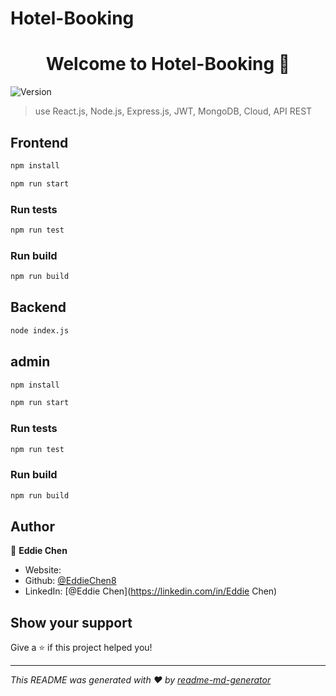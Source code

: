 # Hotel-Booking

<h1 align="center">Welcome to Hotel-Booking 👋</h1>
<p>
  <img alt="Version" src="https://img.shields.io/badge/version-0.1.0-blue.svg?cacheSeconds=2592000" />
</p>

> use React.js, Node.js, Express.js, JWT, MongoDB, Cloud, API REST

## Frontend

```sh
npm install
```

```sh
npm run start
```

### Run tests

```sh
npm run test
```

### Run build

```sh
npm run build
```



## Backend

```sh
node index.js
```


## admin

```sh
npm install
```

```sh
npm run start
```

### Run tests

```sh
npm run test
```

### Run build

```sh
npm run build
```

## Author

👤 **Eddie Chen**

- Website:
- Github: [@EddieChen8](https://github.com/EddieChen8)
- LinkedIn: [@Eddie Chen](https://linkedin.com/in/Eddie Chen)

## Show your support

Give a ⭐️ if this project helped you!

---

_This README was generated with ❤️ by [readme-md-generator](https://github.com/kefranabg/readme-md-generator)_

